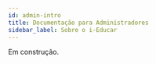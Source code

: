 ```yaml
---
id: admin-intro
title: Documentação para Administradores
sidebar_label: Sobre o i-Educar
---
```


Em construção.
